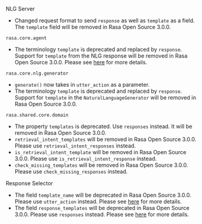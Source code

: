 NLG Server
- Changed request format to send `response` as well as `template` as a field. The `template` field will be removed in Rasa Open Source 3.0.0.

`rasa.core.agent`
- The terminology `template` is deprecated and replaced by `response`. Support for `template` from the NLG response will be removed in Rasa Open Source 3.0.0. Please see [here](nlg.mdx) for more details.

`rasa.core.nlg.generator`
- `generate()` now takes in  `utter_action` as a parameter.
- The terminology `template` is deprecated and replaced by `response`. Support for `template` in the `NaturalLanguageGenerator` will be removed in Rasa Open Source 3.0.0.

`rasa.shared.core.domain`
- The property `templates` is deprecated. Use `responses` instead. It will be removed in Rasa Open Source 3.0.0.
- `retrieval_intent_templates` will be removed in Rasa Open Source 3.0.0. Please use `retrieval_intent_responses` instead.
- `is_retrieval_intent_template` will be removed in Rasa Open Source 3.0.0. Please use `is_retrieval_intent_response` instead.
- `check_missing_templates` will be removed in Rasa Open Source 3.0.0. Please use `check_missing_responses` instead.

Response Selector
- The field `template_name` will be deprecated in Rasa Open Source 3.0.0. Please use `utter_action` instead. Please see [here](components.mdx#selectors) for more details.
- The field `response_templates` will be deprecated in Rasa Open Source 3.0.0. Please use `responses` instead. Please see [here](components.mdx#selectors) for more details.